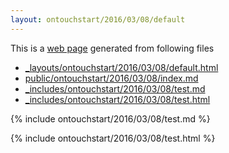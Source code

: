 ```yaml
---
layout: ontouchstart/2016/03/08/default
---
```


This is a [web page](http://bigdata-mindstorms.github.io/jekyll-playground/public/ontouchstart/2016/03/08/index.html) generated from following files

- [_layouts/ontouchstart/2016/03/08/default.html](https://github.com/bigdata-mindstorms/jekyll-playground/blob/gh-pages/_layouts/ontouchstart/2016/03/08/default.html)
- [public/ontouchstart/2016/03/08/index.md](https://github.com/bigdata-mindstorms/jekyll-playground/blob/gh-pages/public/ontouchstart/2016/03/08/index.md)
- [_includes/ontouchstart/2016/03/08/test.md](https://github.com/bigdata-mindstorms/jekyll-playground/blob/gh-pages/_includes/ontouchstart/2016/03/08/test.md)
- [_includes/ontouchstart/2016/03/08/test.html](https://github.com/bigdata-mindstorms/jekyll-playground/blob/gh-pages/_includes/ontouchstart/2016/03/08/test.html)


{% include ontouchstart/2016/03/08/test.md %}

{% include ontouchstart/2016/03/08/test.html %}

